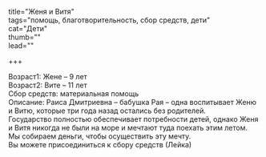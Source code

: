 title="Женя и Витя"     
tags="помощь, благотворительность, сбор средств, дети"     
cat="Дети"    
thumb=""    
lead=""    

+++

Возраст1: Жене – 9 лет     
Возраст2: Вите – 11 лет     
Сбор средств: материальная помощь     
Описание: Раиса Дмитриевна – бабушка Рая – одна воспитывает Женю и Витю, которые три года назад остались без родителей.     
Государство полностью обеспечивает потребности детей, однако Женя и Витя никогда не были на море и мечтают туда поехать этим летом.    
Мы собираем деньги, чтобы осуществить эту мечту.     
Вы можете присоединиться к сбору средств (Лейка)     
